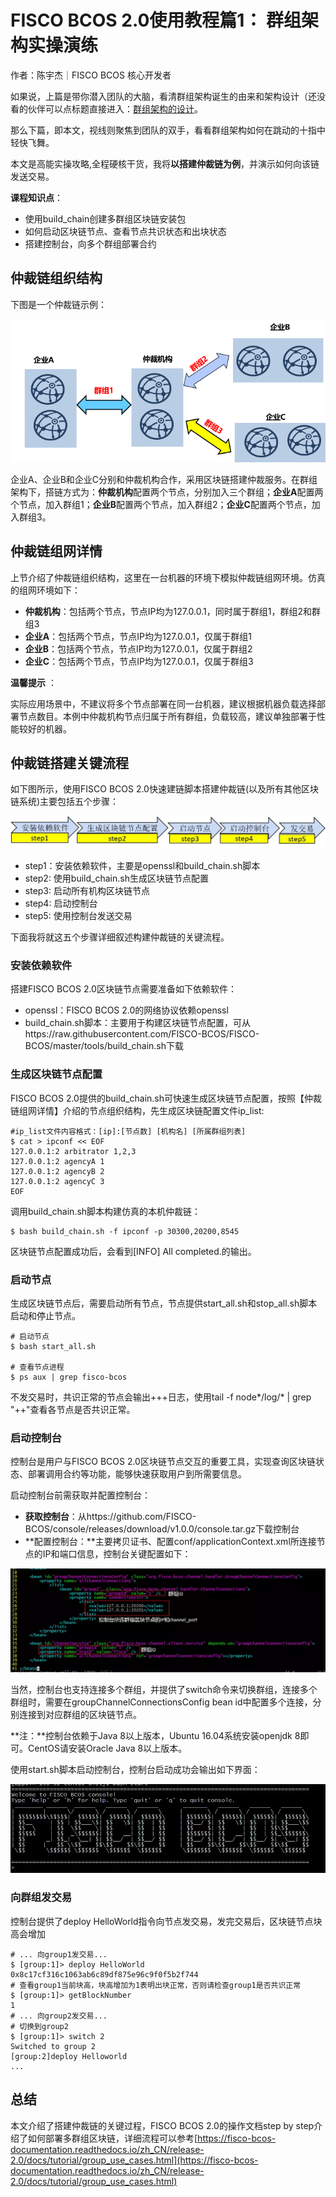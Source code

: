 # FISCO BCOS 2.0使用教程篇1： 群组架构实操演练

作者：陈宇杰｜FISCO BCOS 核心开发者

如果说，上篇是带你潜入团队的大脑，看清群组架构诞生的由来和架构设计（还没看的伙伴可以点标题直接进入：[群组架构的设计](https://mp.weixin.qq.com/s?__biz=MzA3MTI5Njg4Mw==&mid=2247485338&idx=1&sn=9ce03340c699a8527960a0d0b26d4923&chksm=9f2ef586a8597c9003192718c1f60ed486570f6a334c9713cc7e99ede91c6f3ddcd7f438821f&token=705851025&lang=zh_CN#rd)。

那么下篇，即本文，视线则聚焦到团队的双手，看看群组架构如何在跳动的十指中轻快飞舞。

本文是高能实操攻略,全程硬核干货，我将**以搭建仲裁链为例**，并演示如何向该链发送交易。

**课程知识点**：

- 使用build_chain创建多群组区块链安装包
- 如何启动区块链节点、查看节点共识状态和出块状态
- 搭建控制台，向多个群组部署合约

## 仲裁链组织结构

下图是一个仲裁链示例：

![](../../../../images/articles/group_architecture_practice/IMG_5084.PNG)

企业A、企业B和企业C分别和仲裁机构合作，采用区块链搭建仲裁服务。在群组架构下，搭链方式为：**仲裁机构**配置两个节点，分别加入三个群组；**企业A**配置两个节点，加入群组1；**企业B**配置两个节点，加入群组2；**企业C**配置两个节点，加入群组3。

## 仲裁链组网详情

上节介绍了仲裁链组织结构，这里在一台机器的环境下模拟仲裁链组网环境。仿真的组网环境如下：

- **仲裁机构**：包括两个节点，节点IP均为127.0.0.1，同时属于群组1，群组2和群组3
- **企业A**：包括两个节点，节点IP均为127.0.0.1，仅属于群组1
- **企业B**：包括两个节点，节点IP均为127.0.0.1，仅属于群组2
- **企业C**：包括两个节点，节点IP均为127.0.0.1，仅属于群组3

**温馨提示** ：

实际应用场景中，不建议将多个节点部署在同一台机器，建议根据机器负载选择部署节点数目。本例中仲裁机构节点归属于所有群组，负载较高，建议单独部署于性能较好的机器。

## 仲裁链搭建关键流程

如下图所示，使用FISCO BCOS 2.0快速建链脚本搭建仲裁链(以及所有其他区块链系统)主要包括五个步骤：

![](../../../../images/articles/group_architecture_practice/IMG_5085.PNG)

- step1：安装依赖软件，主要是openssl和build_chain.sh脚本
- step2: 使用build_chain.sh生成区块链节点配置
- step3: 启动所有机构区块链节点
- step4: 启动控制台
- step5: 使用控制台发送交易

下面我将就这五个步骤详细叙述构建仲裁链的关键流程。

### 安装依赖软件

搭建FISCO BCOS 2.0区块链节点需要准备如下依赖软件：

- openssl：FISCO BCOS 2.0的网络协议依赖openssl
- build_chain.sh脚本：主要用于构建区块链节点配置，可从https://raw.githubusercontent.com/FISCO-BCOS/FISCO-BCOS/master/tools/build_chain.sh下载

### 生成区块链节点配置

FISCO BCOS 2.0提供的build_chain.sh可快速生成区块链节点配置，按照【仲裁链组网详情】介绍的节点组织结构，先生成区块链配置文件ip_list:

```
#ip_list文件内容格式：[ip]:[节点数] [机构名] [所属群组列表]
$ cat > ipconf << EOF
127.0.0.1:2 arbitrator 1,2,3
127.0.0.1:2 agencyA 1
127.0.0.1:2 agencyB 2
127.0.0.1:2 agencyC 3
EOF
```

调用build_chain.sh脚本构建仿真的本机仲裁链：

```
$ bash build_chain.sh -f ipconf -p 30300,20200,8545
```

区块链节点配置成功后，会看到[INFO] All completed.的输出。

### 启动节点

生成区块链节点后，需要启动所有节点，节点提供start_all.sh和stop_all.sh脚本启动和停止节点。

```
# 启动节点
$ bash start_all.sh

# 查看节点进程
$ ps aux | grep fisco-bcos
```

不发交易时，共识正常的节点会输出+++日志，使用tail -f node*/log/* | grep "++"查看各节点是否共识正常。

### 启动控制台

控制台是用户与FISCO BCOS 2.0区块链节点交互的重要工具，实现查询区块链状态、部署调用合约等功能，能够快速获取用户到所需要信息。

启动控制台前需获取并配置控制台：

- **获取控制台**：从https://github.com/FISCO-BCOS/console/releases/download/v1.0.0/console.tar.gz下载控制台
- **配置控制台：**主要拷贝证书、配置conf/applicationContext.xml所连接节点的IP和端口信息，控制台关键配置如下：

![](../../../../images/articles/group_architecture_practice/IMG_5086.PNG)

当然，控制台也支持连接多个群组，并提供了switch命令来切换群组，连接多个群组时，需要在groupChannelConnectionsConfig bean id中配置多个连接，分别连接到对应群组的区块链节点。

**注：**控制台依赖于Java 8以上版本，Ubuntu 16.04系统安装openjdk 8即可。CentOS请安装Oracle Java 8以上版本。

使用start.sh脚本启动控制台，控制台启动成功会输出如下界面：

![](../../../../images/articles/group_architecture_practice/IMG_5087.PNG)

### 向群组发交易

控制台提供了deploy HelloWorld指令向节点发交易，发完交易后，区块链节点块高会增加

```
# ... 向group1发交易...
$ [group:1]> deploy HelloWorld
0x8c17cf316c1063ab6c89df875e96c9f0f5b2f744
# 查看group1当前块高，块高增加为1表明出块正常，否则请检查group1是否共识正常
$ [group:1]> getBlockNumber 
1
# ... 向group2发交易...
# 切换到group2
$ [group:1]> switch 2
Switched to group 2
[group:2]deploy Helloworld
...
```

## 总结

本文介绍了搭建仲裁链的关键过程，FISCO BCOS 2.0的操作文档step by step介绍了如何部署多群组区块链，详细流程可以参考[https://fisco-bcos-documentation.readthedocs.io/zh_CN/release-2.0/docs/tutorial/group_use_cases.html](https://fisco-bcos-documentation.readthedocs.io/zh_CN/release-2.0/docs/tutorial/group_use_cases.html)